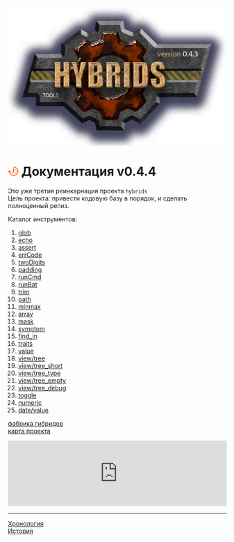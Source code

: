 [![logo](logo.png)](../README.md "for users")  

[M]: #main        "головной файл документации"
[H]: ../README.md        "родитель"
[P]: icons/progress.png  "в процессе..."
[S]: icons/success.png   "ошибок не обнаружено"

[glob]:      docs/glob.md
[echo]:      docs/echo.md
[assert]:    docs/assert.md
[errCode]:   docs/errCode.md
[twoDigits]: docs/twoDigits.md
[padding]:   docs/padding.md
[runCmd]:    docs/runCmd.md
[runBat]:    docs/runBat.md
[trim]:      docs/trim.md
[path]:      docs/path.md
[minmax]:    docs/minmax.md
[array]:     docs/array.md
[mask]:      docs/mask.md
[symptom]:   docs/symptom.md
[find_in]:   docs/find_in.md
[value]:     docs/value.md
[traits]:    docs/traits.md

[view/tree]:        docs/view/tree.md  
[view/tree_short]:  docs/view/tree_short.md
[view/tree_type]:   docs/view/tree_type.md
[view/tree_empty]:  docs/view/tree_empty.md
[view/tree_debug]:  docs/view/tree_debug.md
[toggle]:           docs/toggle.md
[numeric]:          docs/numeric.md

[date]:             docs/date.md
[date/value]:       docs/date/value.md

[map]: https://mind-map-online.ru/sh-9223a24c9e4a6628?panelMain=0&menubar=0&freezePanels=1&scrollable=0
[fac]: docs/factory.md
    
<a name="main"></a>
[![P]][H] Документация v0.4.4
=============================
Это уже третия реинкарнация проекта `hybrids`  
Цель проекта: привести кодовую базу в порядок, и сделать полноценный релиз.  

Каталог инструментов:  
1.  [glob]  
2.  [echo]  
3.  [assert]  
4.  [errCode]  
5.  [twoDigits]  
6.  [padding]  
7.  [runCmd]  
8.  [runBat]  
9.  [trim]  
10. [path]  
11. [minmax]  
12. [array]  
13. [mask]  
14. [symptom]  
15. [find_in]  
16. [traits]  
17. [value]  
18. [view/tree]  
19. [view/tree_short]  
20. [view/tree_type]  
21. [view/tree_empty]  
22. [view/tree_debug]  
23. [toggle]  
24. [numeric]  
25. [date/value]  

[фабрика гибридов][fac]  
[карта проекта][map]  

<iframe width="100%" height="50%" border="0" scrolling="no" style="border: none;"
  src="https://mind-map-online.ru/sh-9223a24c9e4a6628?panelMain=0&menubar=0&freezePanels=1&scrollable=0"
></iframe>

--------------------------------------------------------------------------------

[Хронология](chrono.md)  
[История](history.md)  

